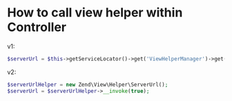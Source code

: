 How to call view helper within Controller
=========================================

v1:
```php
$serverUrl = $this->getServiceLocator()->get('ViewHelperManager')->get('serverUrl')->__invoke(true);
```

v2:
```php
$serverUrlHelper = new Zend\View\Helper\ServerUrl();
$serverUrl = $serverUrlHelper->__invoke(true);
```
